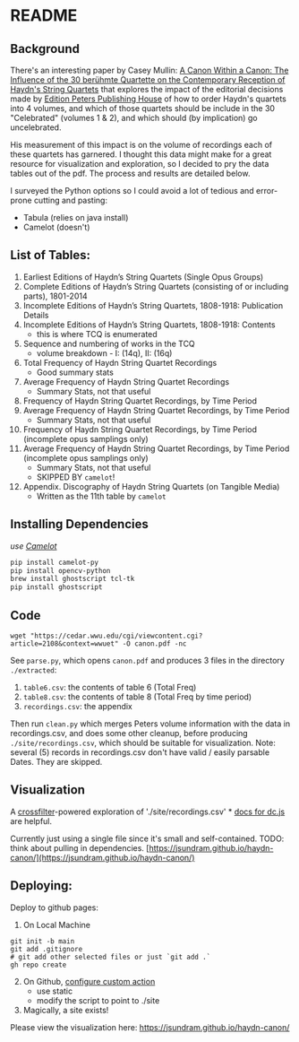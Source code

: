 # README

## Background
There's an interesting paper by Casey Mullin: [A Canon Within a Canon: The Influence of the 30 berühmte Quartette on the Contemporary Reception of Haydn's String Quartets](httpe://cedar.wwu.edu/cgi/viewcontent.cgi?article=2108&context=wwuet) that explores the impact of the editorial decisions made by [Edition Peters Publishing House](https://en.wikipedia.org/wiki/Edition_Peters) of how to order Haydn's quartets into 4 volumes, and which of those quartets should be include in the 30 "Celebrated" (volumes 1 & 2), and which should (by implication) go uncelebrated. 

His measurement of this impact is on the volume of recordings each of these quartets has garnered. I thought this data might make for a great resource for visualization and exploration, so I decided to pry the data tables out of the pdf. The process and results are detailed below.

I surveyed the Python options so I could avoid a lot of tedious and error-prone cutting and pasting:
* Tabula (relies on java install)
* Camelot (doesn't)

## List of Tables:
1. Earliest Editions of Haydn’s String Quartets (Single Opus Groups)
2. Complete Editions of Haydn’s String Quartets (consisting of or including parts), 1801-2014 
3. Incomplete Editions of Haydn’s String Quartets, 1808-1918: Publication Details 
4. Incomplete Editions of Haydn’s String Quartets, 1808-1918: Contents
    * this is where TCQ is enumerated
5. Sequence and numbering of works in the TCQ
    * volume breakdown - I: (14q), II: (16q)
6. Total Frequency of Haydn String Quartet Recordings
    * Good summary stats
7. Average Frequency of Haydn String Quartet Recordings
    * Summary Stats, not that useful
8. Frequency of Haydn String Quartet Recordings, by Time Period
9. Average Frequency of Haydn String Quartet Recordings, by Time Period
    * Summary Stats, not that useful
10. Frequency of Haydn String Quartet Recordings, by Time Period (incomplete
opus samplings only)
11. Average Frequency of Haydn String Quartet Recordings, by Time Period
(incomplete opus samplings only)
    * Summary Stats, not that useful
    * SKIPPED BY `camelot`!
12. Appendix. Discography of Haydn String Quartets (on Tangible Media)
    * Written as the 11th table by `camelot`

## Installing Dependencies
*use [Camelot](https://camelot-py.readthedocs.io/en/master/)*

```bash
pip install camelot-py
pip install opencv-python
brew install ghostscript tcl-tk
pip install ghostscript
```
 
## Code

`wget "https://cedar.wwu.edu/cgi/viewcontent.cgi?article=2108&context=wwuet" -O canon.pdf -nc`

See `parse.py`, which opens `canon.pdf` and produces 3 files in the directory `./extracted`:
1. `table6.csv`: the contents of table 6 (Total Freq)
1. `table8.csv`: the contents of table 8 (Total Freq by time period)
1. `recordings.csv`: the appendix

Then run `clean.py` which merges Peters volume information with the data in recordings.csv, and does some other cleanup, before producing `./site/recordings.csv`, which should be suitable for visualization. Note: several (5) records in recordings.csv don't have valid / easily parsable Dates. They are skipped.

## Visualization 
A [crossfilter](https://github.com/crossfilter/crossfilter)-powered exploration of './site/recordings.csv'
    * [docs for dc.js](https://github.com/dc-js/dc.js/blob/develop/docs/api-latest.md) are helpful.

Currently just using a single file since it's small and self-contained. TODO: think about pulling in dependencies.
[https://jsundram.github.io/haydn-canon/](https://jsundram.github.io/haydn-canon/)

## Deploying:
Deploy to github pages:
1. On Local Machine
```
git init -b main
git add .gitignore
# git add other selected files or just `git add .`
gh repo create
```

2. On Github, [configure custom action](https://docs.github.com/en/pages/getting-started-with-github-pages/configuring-a-publishing-source-for-your-github-pages-site#publishing-with-a-custom-github-actions-workflow)
    * use static
    * modify the script to point to ./site
3. Magically, a site exists!


Please view the visualization here: https://jsundram.github.io/haydn-canon/
